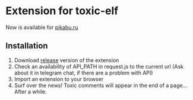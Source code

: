 # Extension for toxic-elf

Now is available for [pikabu.ru](https://pikabu.ru)

## Installation

1. Download [release](https://github.com/lexaich/SNAT/releases/tag/v1.0.0) version of the extension
2. Check an availability of API_PATH in request.js to the current url (Ask about it in telegram chat, if there are a problem with API)
3. Import an extension to your browser
5. Surf over the news! Toxic comments will appear in the end of a page... After a while.
